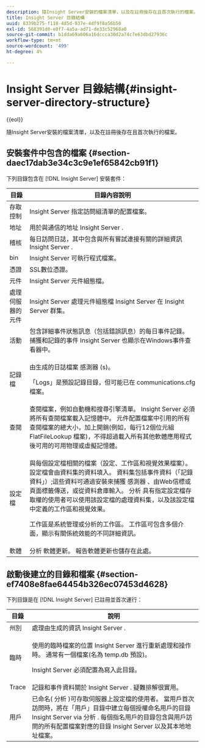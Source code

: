 ```yaml
---
description: 隨Insight Server安裝的檔案清單，以及在註冊後存在且首次執行的檔案。
title: Insight Server 目錄結構
uuid: 8339b275-f118-4d5d-937e-4df9f8a56b50
exl-id: 568391d0-e0f7-4a5a-ad71-de33c52968a0
source-git-commit: b1dda69a606a16dccca30d2a74c7e63dbd27936c
workflow-type: tm+mt
source-wordcount: '499'
ht-degree: 4%

---
```


# Insight Server 目錄結構{#insight-server-directory-structure}

{{eol}}

隨Insight Server安裝的檔案清單，以及在註冊後存在且首次執行的檔案。

## 安裝套件中包含的檔案 {#section-daec17dab3e34c3c9e1ef65842cb91f1}

下列目錄包含在 [!DNL Insight Server] 安裝套件：

<table id="table_CE713A3D671C453A87986E4CD4620EF3"> 
 <thead> 
  <tr> 
   <th colname="col1" class="entry"> 目錄 </th> 
   <th colname="col2" class="entry"> 目錄內容說明 </th> 
  </tr> 
 </thead>
 <tbody> 
  <tr> 
   <td colname="col1"> 存取控制 </td> 
   <td colname="col2"> <span class="keyword"> Insight Server </span> 指定訪問組清單的配置檔案。 </td> 
  </tr> 
  <tr> 
   <td colname="col1"> 地址 </td> 
   <td colname="col2"> 用於與通信的地址 <span class="keyword"> Insight Server </span>. </td> 
  </tr> 
  <tr> 
   <td colname="col1"> 稽核 </td> 
   <td colname="col2"> 每日訪問日誌，其中包含與所有嘗試連接有關的詳細資訊 <span class="keyword"> Insight Server </span>. </td> 
  </tr> 
  <tr> 
   <td colname="col1"> bin </td> 
   <td colname="col2"> <span class="keyword"> Insight Server </span> 可執行程式檔案。 </td> 
  </tr> 
  <tr> 
   <td colname="col1"> 憑證 </td> 
   <td colname="col2"> SSL數位憑證。 </td> 
  </tr> 
  <tr> 
   <td colname="col1"> 元件 </td> 
   <td colname="col2"> <span class="keyword"> Insight Server </span> 元件組態檔。 </td> 
  </tr> 
  <tr> 
   <td colname="col1"> 處理伺服器的元件 </td> 
   <td colname="col2"> <span class="keyword"> Insight Server </span> 處理元件組態檔 <span class="keyword"> Insight Server </span> 在 <span class="keyword"> Insight Server </span> 群集。 </td> 
  </tr> 
  <tr> 
   <td colname="col1"> 活動 </td> 
   <td colname="col2"> 包含詳細事件狀態訊息（包括錯誤訊息）的每日事件記錄。 捕獲和記錄的事件 <span class="keyword"> Insight Server </span> 也顯示在Windows事件查看器中。 </td> 
  </tr> 
  <tr> 
   <td colname="col1"> 記錄檔 </td> 
   <td colname="col2"> <p>由生成的日誌檔案 <span class="wintitle"> 感測器 </span>(s)。 </p> <p>「Logs」是預設記錄目錄，但可能已在 <span class="filepath"> communications.cfg </span> 檔案。 </p> </td> 
  </tr> 
  <tr> 
   <td colname="col1"> 查閱 </td> 
   <td colname="col2"> 查閱檔案，例如自動機和搜尋引擎清單。 <span class="keyword"> Insight Server </span> 必須將所有查閱檔案載入記憶體中。 元件配置檔案中引用的所有查閱檔案的總大小，加上開銷(例如，每行12個位元組 <span class="filepath"> FlatFileLookup </span> 檔案)，不得超過載入所有其他軟體應用程式後可用的可用物理或虛擬記憶體。 </td> 
  </tr> 
  <tr> 
   <td colname="col1"> 設定檔 </td> 
   <td colname="col2"> <p>與每個設定檔相關的檔案（設定、工作區和視覺效果檔案）。 設定檔會由資料集的資料填入。 資料集包括事件資料（「記錄資料」）;這些資料可通過安裝來捕獲 <span class="wintitle"> 感測器 </span>、由Web信標或頁面標籤傳送，或從資料倉庫輸入。 <span class="keyword"> 分析 </span> 具有指定設定檔存取權的使用者可以使用該設定檔的處理資料集，以及該設定檔中定義的工作區和視覺效果。 </p> <p>工作區是系統管理或分析的工作區。 工作區可包含多個介面，顯示有關係統效能的不同詳細資訊。 </p> </td> 
  </tr> 
  <tr> 
   <td colname="col1"> 軟體 </td> 
   <td colname="col2"> <span class="keyword"> 分析 </span> 軟體更新。 報告軟體更新也儲存在此處。 </td> 
  </tr> 
 </tbody> 
</table>

## 啟動後建立的目錄和檔案 {#section-ef7408e8fae64454b326ec07453d4628}

下列目錄是在 [!DNL Insight Server] 已註冊並首次運行：

<table id="table_89CC9F3E568044C8A0072BF0A6EDCCEF"> 
 <thead> 
  <tr> 
   <th colname="col1" class="entry"> 目錄 </th> 
   <th colname="col2" class="entry"> 說明 </th> 
  </tr> 
 </thead>
 <tbody> 
  <tr> 
   <td colname="col1"> 州別 </td> 
   <td colname="col2"> 處理由生成的資訊 <span class="keyword"> Insight Server </span>. </td> 
  </tr> 
  <tr> 
   <td colname="col1"> 臨時 </td> 
   <td colname="col2"> <p>使用的臨時檔案的位置 <span class="keyword"> Insight Server </span> 進行重新處理和操作時。 通常有一個檔案(名為 <span class="filepath"> temp.db </span> 預設)。 </p> <p> <span class="keyword"> Insight Server </span> 必須配置為寫入此目錄。 </p> </td> 
  </tr> 
  <tr> 
   <td colname="col1"> Trace </td> 
   <td colname="col2"> 記錄和事件資料關於 <span class="keyword"> Insight Server </span>. 疑難排解很實用。 </td> 
  </tr> 
  <tr> 
   <td colname="col1"> 用戶 </td> 
   <td colname="col2"> 已命名( <span class="keyword"> 分析 </span>)可存取伺服器上設定檔的使用者。 當用戶首次訪問時，將在「用戶」目錄中建立每個授權命名用戶的目錄 <span class="keyword"> Insight Server </span> via <span class="keyword"> 分析 </span>. 每個指名用戶的目錄包含與用戶訪問的所有配置檔案對應的目錄 <span class="keyword"> Insight Server </span> 以及其本地地址檔案。 </td> 
  </tr> 
 </tbody> 
</table>
